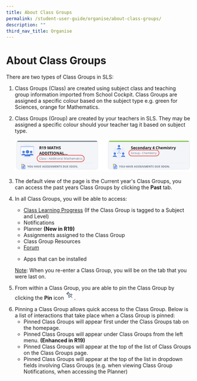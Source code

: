 ```yaml
---
title: About Class Groups
permalink: /student-user-guide/organise/about-class-groups/
description: ""
third_nav_title: Organise
---
```

<h1 id="about-class-groups">About Class Groups</h1>
<p>There are two types of Class Groups in SLS:</p>
<ol>
<li>Class Groups (Class) are created using subject class and teaching group information imported from School Cockpit. Class Groups are assigned a specific colour based on the subject type e.g. green for Sciences, orange for Mathematics.</li>
<li><p>Class Groups (Group) are created by your teachers in SLS. They may be assigned a specific colour should your teacher tag it based on subject type.</p>
<p> <img src="/images/1Student/O-ClassGroupCards.png"></p>
</li>
<li><p>The default view of the page is the Current year's Class Groups, you can access the past years Class Groups by clicking the <strong>Past</strong> tab.</p>
</li>
<li><p>In all Class Groups, you will be able to access:</p>
<ul>
<li><a target="_blank" href="/student-user-guide/track-progress/access-learning-progress/">Class Learning Progress</a> (If the Class Group is tagged to a Subject and Level)</li>
<li>Notifications</li>
<li>Planner <strong>(New in R19)</strong></li>
<li>Assignments assigned to the Class Group</li>
<li>Class Group Resources</li>
<li><a target="_blank" href="/student-user-guide/collaborate/access-the-forum/">Forum</a></li>
	<li><p>Apps that can be installed</p></li></ul>
<p><u>Note</u>: When you re-enter a Class Group, you will be on the tab that you were last on.</p>

</li>
<li><p>From within a Class Group, you are able to pin the Class Group by clicking the <strong>Pin</strong> icon <img style="width:1.5rem; display: inline;" src="/images/Icons/Pin24.svg">. </p>
</li>
<li>Pinning a Class Group allows quick access to the Class Group. Below is a list of interactions that take place when a Class Group is pinned:<ul>
<li>Pinned Class Groups will appear first under the Class Groups tab on the homepage.</li>
<li>Pinned Class Groups will appear under Class Groups from the left menu. <strong>(Enhanced in R19)</strong></li>
<li>Pinned Class Groups will appear at the top of the list of Class Groups on the Class Groups page.</li>
<li>Pinned Class Groups will appear at the top of the list in dropdown fields involving Class Groups (e.g. when viewing Class Group Notifications, when accessing the Planner)</li>
</ul>
</li>
</ol>